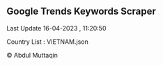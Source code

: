 

## Google Trends Keywords Scraper 
 
Last Update 16-04-2023 , 11:20:50

Country List :
VIETNAM.json



© Abdul Muttaqin 
